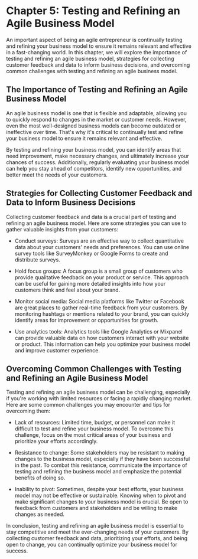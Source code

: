 Chapter 5: Testing and Refining an Agile Business Model
=======================================================

An important aspect of being an agile entrepreneur is continually testing and refining your business model to ensure it remains relevant and effective in a fast-changing world. In this chapter, we will explore the importance of testing and refining an agile business model, strategies for collecting customer feedback and data to inform business decisions, and overcoming common challenges with testing and refining an agile business model.

The Importance of Testing and Refining an Agile Business Model
--------------------------------------------------------------

An agile business model is one that is flexible and adaptable, allowing you to quickly respond to changes in the market or customer needs. However, even the most well-designed business models can become outdated or ineffective over time. That's why it's critical to continually test and refine your business model to ensure it remains relevant and effective.

By testing and refining your business model, you can identify areas that need improvement, make necessary changes, and ultimately increase your chances of success. Additionally, regularly evaluating your business model can help you stay ahead of competitors, identify new opportunities, and better meet the needs of your customers.

Strategies for Collecting Customer Feedback and Data to Inform Business Decisions
---------------------------------------------------------------------------------

Collecting customer feedback and data is a crucial part of testing and refining an agile business model. Here are some strategies you can use to gather valuable insights from your customers:

* Conduct surveys: Surveys are an effective way to collect quantitative data about your customers' needs and preferences. You can use online survey tools like SurveyMonkey or Google Forms to create and distribute surveys.

* Hold focus groups: A focus group is a small group of customers who provide qualitative feedback on your product or service. This approach can be useful for gaining more detailed insights into how your customers think and feel about your brand.

* Monitor social media: Social media platforms like Twitter or Facebook are great places to gather real-time feedback from your customers. By monitoring hashtags or mentions related to your brand, you can quickly identify areas for improvement or opportunities for growth.

* Use analytics tools: Analytics tools like Google Analytics or Mixpanel can provide valuable data on how customers interact with your website or product. This information can help you optimize your business model and improve customer experience.

Overcoming Common Challenges with Testing and Refining an Agile Business Model
------------------------------------------------------------------------------

Testing and refining an agile business model can be challenging, especially if you're working with limited resources or facing a rapidly changing market. Here are some common challenges you may encounter and tips for overcoming them:

* Lack of resources: Limited time, budget, or personnel can make it difficult to test and refine your business model. To overcome this challenge, focus on the most critical areas of your business and prioritize your efforts accordingly.

* Resistance to change: Some stakeholders may be resistant to making changes to the business model, especially if they have been successful in the past. To combat this resistance, communicate the importance of testing and refining the business model and emphasize the potential benefits of doing so.

* Inability to pivot: Sometimes, despite your best efforts, your business model may not be effective or sustainable. Knowing when to pivot and make significant changes to your business model is crucial. Be open to feedback from customers and stakeholders and be willing to make changes as needed.

In conclusion, testing and refining an agile business model is essential to stay competitive and meet the ever-changing needs of your customers. By collecting customer feedback and data, prioritizing your efforts, and being open to change, you can continually optimize your business model for success.
